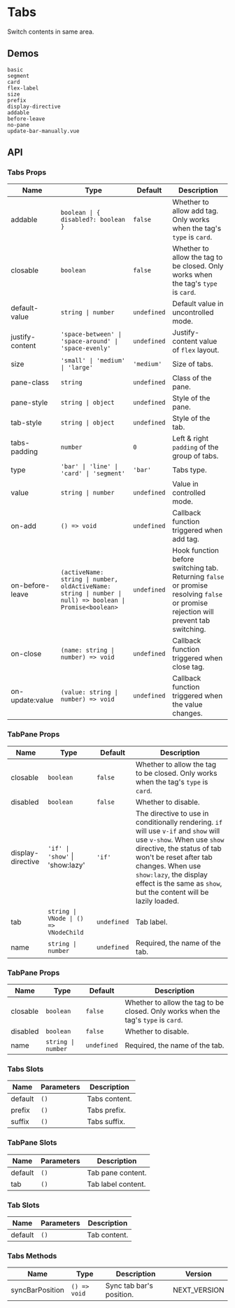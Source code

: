 # Tabs

Switch contents in same area.

## Demos

```demo
basic
segment
card
flex-label
size
prefix
display-directive
addable
before-leave
no-pane
update-bar-manually.vue
```

## API

### Tabs Props

| Name | Type | Default | Description |
| --- | --- | --- | --- |
| addable | `boolean \| { disabled?: boolean }` | `false` | Whether to allow add tag. Only works when the tag's `type` is `card`. |
| closable | `boolean` | `false` | Whether to allow the tag to be closed. Only works when the tag's `type` is `card`. |
| default-value | `string \| number` | `undefined` | Default value in uncontrolled mode. |
| justify-content | `'space-between' \| 'space-around' \| 'space-evenly'` | `undefined` | Justify-content value of `flex` layout. |
| size | `'small' \| 'medium' \| 'large'` | `'medium'` | Size of tabs. |
| pane-class | `string` | `undefined` | Class of the pane. |
| pane-style | `string \| object` | `undefined` | Style of the pane. |
| tab-style | `string \| object` | `undefined` | Style of the tab. |
| tabs-padding | `number` | `0` | Left & right `padding` of the group of tabs. |
| type | `'bar' \| 'line' \| 'card' \| 'segment'` | `'bar'` | Tabs type. |
| value | `string \| number` | `undefined` | Value in controlled mode. |
| on-add | `() => void` | `undefined` | Callback function triggered when add tag. |
| on-before-leave | `(activeName: string \| number, oldActiveName: string \| number \| null) => boolean \| Promise<boolean>` | `undefined` | Hook function before switching tab. Returning `false` or promise resolving `false` or promise rejection will prevent tab switching. |
| on-close | `(name: string \| number) => void` | `undefined` | Callback function triggered when close tag. |
| on-update:value | `(value: string \| number) => void` | `undefined` | Callback function triggered when the value changes. |

### TabPane Props

| Name | Type | Default | Description |
| --- | --- | --- | --- |
| closable | `boolean` | `false` | Whether to allow the tag to be closed. Only works when the tag's `type` is `card`. |
| disabled | `boolean` | `false` | Whether to disable. |
| display-directive | `'if' \| 'show'` \| 'show:lazy' | `'if'` | The directive to use in conditionally rendering. `if` will use `v-if` and `show` will use `v-show`. When use `show` directive, the status of tab won't be reset after tab changes. When use `show:lazy`, the display effect is the same as `show`, but the content will be lazily loaded. |
| tab | `string \| VNode \| () => VNodeChild` | `undefined` | Tab label. |
| name | `string \| number` | `undefined` | Required, the name of the tab. |

### TabPane Props

| Name | Type | Default | Description |
| --- | --- | --- | --- |
| closable | `boolean` | `false` | Whether to allow the tag to be closed. Only works when the tag's `type` is `card`. |
| disabled | `boolean` | `false` | Whether to disable. |
| name | `string \| number` | `undefined` | Required, the name of the tab. |

### Tabs Slots

| Name    | Parameters | Description   |
| ------- | ---------- | ------------- |
| default | `()`       | Tabs content. |
| prefix  | `()`       | Tabs prefix.  |
| suffix  | `()`       | Tabs suffix.  |

### TabPane Slots

| Name    | Parameters | Description        |
| ------- | ---------- | ------------------ |
| default | `()`       | Tab pane content.  |
| tab     | `()`       | Tab label content. |

### Tab Slots

| Name    | Parameters | Description  |
| ------- | ---------- | ------------ |
| default | `()`       | Tab content. |

### Tabs Methods

| Name            | Type         | Description              | Version      |
| --------------- | ------------ | ------------------------ | ------------ |
| syncBarPosition | `() => void` | Sync tab bar's position. | NEXT_VERSION |
